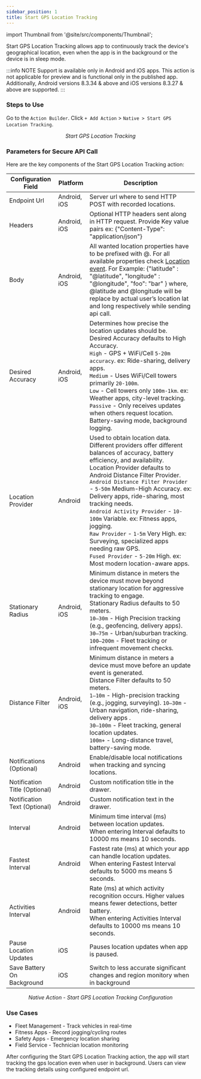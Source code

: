 ```yaml
---
sidebar_position: 1
title: Start GPS Location Tracking
---
```


import Thumbnail from '@site/src/components/Thumbnail';

Start GPS Location Tracking allows app to continuously track the device's geographical location, even when the app is in the background or the device is in sleep mode.

:::info NOTE
Support is available only in Android and iOS apps. This action is not applicable for preview and is functional only in the published app. Additionally, Android versions 8.3.34 & above and iOS versions 8.3.27 & above are supported.
:::

### Steps to Use 

 Go to the `Action Builder`. Click `+ Add Action` > `Native > Start GPS Location Tracking`.

<figure>
<Thumbnail src="/img/reference/actionflow-blocks/start-gps-location-tracking/start-gps-location-tracking.png" alt="Start GPS Location Tracking" />
<figcaption align='center'><i>Start GPS Location Tracking</i></figcaption>
</figure>



### Parameters for Secure API Call

Here are the key components of the Start GPS Location Tracking action:

| Configuration Field         | Platform | Description                                                                                                                                       |
|----------------------------|----------|---------------------------------------------------------------------------------------------------------------------------------------------------|
| Endpoint Url               | Android, iOS     | Server url where to send HTTP POST with recorded locations.                                                                                      |
| Headers                    | Android, iOS     | Optional HTTP headers sent along in HTTP request. Provide Key value pairs ex: {"Content-Type": "application/json"}                              |
| Body                       | Android, iOS     | All wanted location properties have to be prefixed with @. For all available properties check [Location event](https://haylltd.github.io/cordova-background-geolocation-plugin/events#location-event). For Example: {"latitude" : "@latitude", "longitude" : "@longitude", "foo": "bar" } where, @latitude and @longitude will be replace by actual user’s location lat and long respectively while sending api call.                    |
| Desired Accuracy           | Android, iOS     | Determines how precise the location updates should be. <br />Desired Accuracy defaults to High Accuracy.<br /> `High` - GPS + WiFi/Cell `5-20m accuracy`. ex: Ride-sharing, delivery apps. <br />`Medium` - Uses WiFi/Cell towers primarily `20-100m`.<br /> `Low` - Cell towers only `100m-1km`. ex: Weather apps, city-level tracking.<br /> `Passive` - Only receives updates when others request location. Battery-saving mode, background logging.|
| Location Provider          | Android  | Used to obtain location data. Different providers offer different balances of accuracy, battery efficiency, and availability.<br /> Location Provider defaults to Android Distance Filter Provider.<br />  `Android Distance Filter Provider` - `5-50m` Medium-High Accuracy. ex: Delivery apps, ride-sharing, most tracking needs. <br /> `Android Activity Provider` - `10-100m` Variable. ex: Fitness apps, jogging.<br /> `Raw Provider` - `1-5m` Very High. ex: Surveying, specialized apps needing raw GPS. <br />`Fused Provider` - `5-20m` High. ex: Most modern location-aware apps.                  |
| Stationary Radius          | Android, iOS     | Minimum distance in meters the device must move beyond stationary location for aggressive tracking to engage.<br /> Stationary Radius defaults to 50 meters.<br /> `10–30m` - High Precision tracking (e.g., geofencing, delivery apps).<br />`30–75m` - Urban/suburban tracking.<br />`100–200m` - Fleet tracking or infrequent movement checks.                                  |
| Distance Filter            | Android, iOS     | Minimum distance in meters a device must move before an update event is generated.<br /> Distance Filter defaults to 50 meters. <br />`1–10m` - High-precision tracking (e.g., jogging, surveying). `10–30m` - Urban navigation, ride-sharing, delivery apps .<br />`30–100m` - Fleet tracking, general location updates.<br /> `100m+` - Long-distance travel, battery-saving mode.                                                               |
| Notifications (Optional)             | Android  | Enable/disable local notifications when tracking and syncing locations.                                                                          |
| Notification Title (Optional)        | Android  | Custom notification title in the drawer.                                                                                                         |
| Notification Text (Optional)         | Android  | Custom notification text in the drawer.                                                                                                          |
| Interval                   | Android  | Minimum time interval (ms) between location updates. <br /> When entering Interval defaults to 10000 ms means 10 seconds.                                                                                             |
| Fastest Interval           | Android  | Fastest rate (ms) at which your app can handle location updates. <br />When entering Fastest Interval defaults to 5000 ms means 5 seconds.                                                                                |
| Activities Interval        | Android  | Rate (ms) at which activity recognition occurs. Higher values means fewer detections, better battery. <br />When entering Activities Interval defaults to 10000 ms means 10 seconds.                                                |
| Pause Location Updates     | iOS      | Pauses location updates when app is paused.                                                                                                      |
| Save Battery On Background | iOS      | Switch to less accurate significant changes and region monitory when in background                                                     |


<figure>
<Thumbnail src="/img/reference/actionflow-blocks/start-gps-location-tracking/start-gps-config.png" alt="Start GPS Location Tracking Configuration" />
<figcaption align='center'><i>Native Action - Start GPS Location Tracking Configuration</i></figcaption>
</figure>


### Use Cases
 * Fleet Management - Track vehicles in real-time
 * Fitness Apps - Record jogging/cycling routes
 * Safety Apps - Emergency location sharing
 * Field Service - Technician location monitoring

After configuring the Start GPS Location Tracking action, the app will start tracking the gps location even when user in background. Users can
view the tracking details using configured endpoint url.
